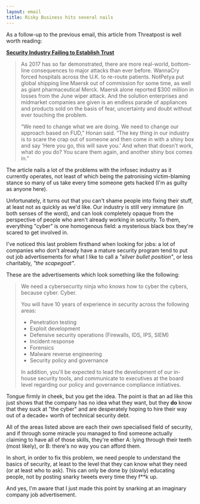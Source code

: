 ```yaml
---
layout: email
title: Risky Business hits several nails
---
```


As a follow-up to the previous email, this article from Threatpost is well worth reading:

[**Security Industry Failing to Establish Trust**](https://threatpost.com/security-industry-failing-to-establish-trust/128321/)

>As 2017 has so far demonstrated, there are more real-world, bottom-line consequences to major attacks than ever before. WannaCry forced hospitals across the U.K. to re-route patients. NotPetya put global shipping line Maersk out of commission for some time, as well as giant pharmaceutical Merck. Maersk alone reported $300 million in losses from the June wiper attack.  And the solution enterprises and midmarket companies are given is an endless parade of appliances and products sold on the basis of fear, uncertainty and doubt without ever touching the problem.
>
>“We need to change what we are doing. We need to change our approach based on FUD,” Honan said. “The key thing in our industry is to scare the crap out of someone and then come in with a shiny box and say ‘Here you go, this will save you.’ And when that doesn’t work, what do you do? You scare them again, and another shiny box comes in.”

The article nails a lot of the problems with the infosec industry as it currently operates, not least of which being the patronising victim-blaming stance so many of us take every time someone gets hacked (I'm as guilty as anyone here). 

Unfortunately, it turns out that you can't shame people into fixing their stuff, at least not as quickly as we'd like. Our industry is still very immature (in both senses of the word), and can look completely opaque from the perspective of people who aren't already working in security. To them, everything "cyber" is one homogenous field: a mysterious black box they're scared to get involved in.

I've noticed this last problem firsthand when looking for jobs: a lot of companies who don't already have a mature security program tend to put out job advertisements for what I like to call a *"silver bullet position"*, or less charitably, *"the scapegoat"*. 

These are the advertisements which look something like the following:

>We need a cybersecurity ninja who knows how to cyber the cybers, because cyber. Cyber.
>
>You will have 10 years of experience in security across the following areas:
>* Penetration testing
>* Exploit development
>* Defensive security operations (Firewalls, IDS, IPS, SIEM)
>* Incident response
>* Forensics
>* Malware reverse engineering
>* Security policy and governance
>
>In addition, you'll be expected to lead the development of our in-house security tools, and communicate to executives at the board level regarding our policy and governance compliance initiatives.

Tongue firmly in cheek, but you get the idea. The point is that an ad like this just shows that the company has no idea what they want, but they **do** know that they suck at "the cyber" and are desperately hoping to hire their way out of a decade+ worth of technical security debt. 

All of the areas listed above are each their own specialised field of security, and if through some miracle you managed to find someone actually claiming to have all of those skills, they're either A: lying through their teeth (most likely), or B: there's no way you can afford them.

In short, in order to fix this problem, we need people to understand the basics of security, at least to the level that they can know what they need (or at least who to ask). This can only be done by (slowly) educating people, not by posting snarky tweets every time they f**k up. 

And yes, I'm aware that I just made this point by snarking at an imaginary company job advertisement.